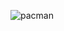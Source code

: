 ![pacman](https://github.com/np03a170120/np03a170120/assets/59535704/d8865cf3-a3b9-4d83-9e96-fb7b32d67530)
